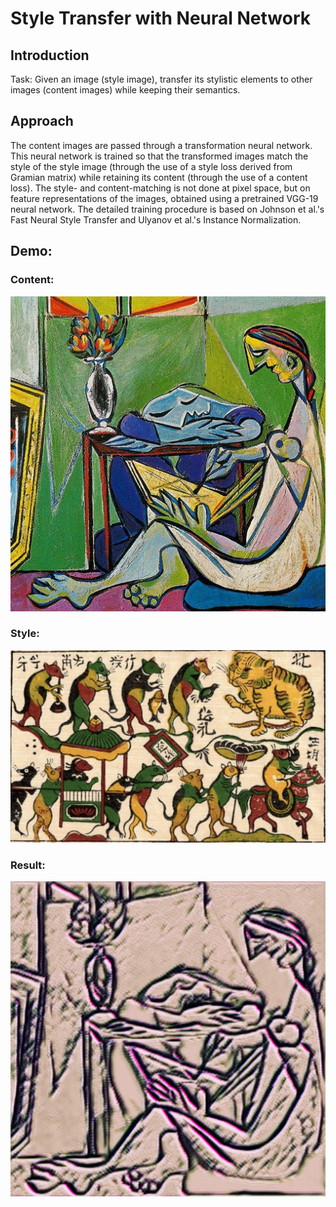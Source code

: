 # Style Transfer with Neural Network
## Introduction
Task: Given an image (style image), transfer its stylistic elements to other images (content images) while keeping their semantics.
## Approach
The content images are passed through a transformation neural network. This neural network is trained so that the transformed images match the style of the style image (through the use of a style loss derived from Gramian matrix) while retaining its content (through the use of a content loss).
The style- and content-matching is not done at pixel space, but on feature representations of the images, obtained using a pretrained VGG-19 neural network.
The detailed training procedure is based on Johnson et al.'s Fast Neural Style Transfer and Ulyanov et al.'s Instance Normalization. 
## Demo:
### Content:

![Content](https://github.com/nhatsmrt/NeuralStyleTransfer/blob/CycleGAN/Predictions/la_muse.jpg)


### Style:
![Style](https://github.com/nhatsmrt/NeuralStyleTransfer/blob/CycleGAN/mouse.png)


### Result:

![Result](https://github.com/nhatsmrt/NeuralStyleTransfer/blob/CycleGAN/Predictions/la_muse_styled.png)
